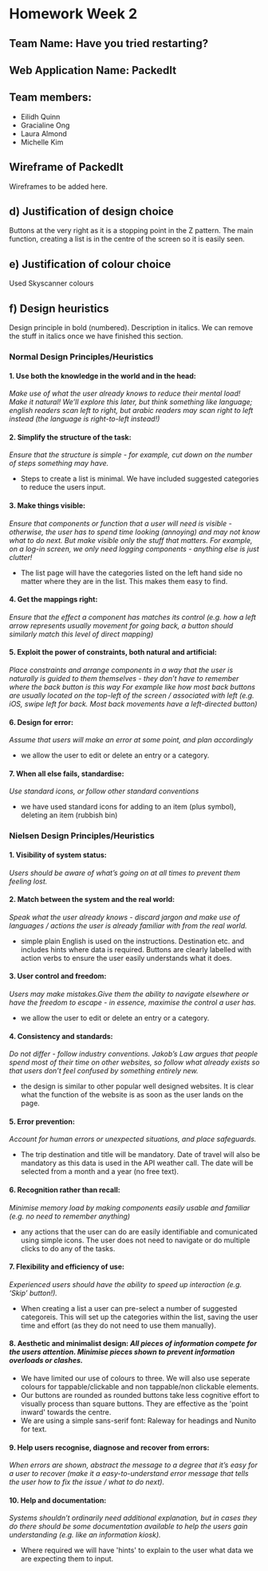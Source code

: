 # Homework Week 2

## Team Name: Have you tried restarting?
## Web Application Name: PackedIt

## Team members:
- Eilidh Quinn
- Gracialine Ong
- Laura Almond
- Michelle Kim

## Wireframe of PackedIt
Wireframes to be added here. 

## d) Justification of design choice
Buttons at the very right as it is a stopping point in the Z pattern. 
The main function, creating a list is in the centre of the screen so it is easily seen.

## e) Justification of colour choice
Used Skyscanner colours 

## f) Design heuristics
Design principle in bold (numbered).  Description in italics.  We can remove the stuff in italics once we have finished this section. 

### Normal Design Principles/Heuristics

#### 1. **Use both the knowledge in the world and in the head:** 
*Make use of what the user already knows to reduce their mental load!
Make it natural! We’ll explore this later, but think something like language; english readers scan left to right, but arabic readers may scan right to left instead (the language is right-to-left instead!)*


#### 2. **Simplify the structure of the task:** 
*Ensure that the structure is simple - for example, cut down on the number of steps something may have.*
 - Steps to create a list is minimal. We have included suggested categories to reduce the users input.

#### 3. **Make things visible:** 
*Ensure that components or function that a user will need is visible - otherwise, the user has to spend time looking (annoying) and may not know what to do next.  But make visible only the stuff that matters. For example, on a log-in screen, we only need logging components - anything else is just clutter!*
 - The list page will have the categories listed on the left hand side no matter where they are in the list.  This makes them easy to find. 

#### 4. **Get the mappings right:** 
*Ensure that the effect a component has matches its control (e.g. how a left arrow represents usually movement for going back, a button should similarly match this level of direct mapping)*

#### 5. **Exploit the power of constraints, both natural and artificial:** 
*Place constraints and arrange components in a way that the user is naturally is guided to them themselves - they don’t have to remember where the back button is this way 
For example like how most back buttons are usually located on the top-left of the screen / associated with left (e.g. iOS, swipe left for back. Most back movements have a left-directed button)*

#### 6. **Design for error:** 
*Assume that users will make an error at some point, and plan accordingly*
- we allow the user to edit or delete an entry or a category.

#### 7. **When all else fails, standardise:** 
*Use standard icons, or follow other standard conventions*
- we have used standard icons for adding to an item (plus symbol), deleting an item (rubbish bin)



### Nielsen Design Principles/Heuristics

#### 1. **Visibility of system status:** 
*Users should be aware of what’s going on at all times to prevent them feeling lost.*

#### 2. **Match between the system and the real world:** 
*Speak what the user already knows - discard jargon and make use of languages / actions the user is already familiar with from the real world.*
- simple plain English is used on the instructions.  Destination etc. and includes hints where data is required.  Buttons are clearly labelled with action verbs to ensure the user easily understands what it does.

#### 3. **User control and freedom:** 
*Users may make mistakes.Give them the ability to navigate elsewhere or have the freedom to escape - in essence, maximise the control a user has.*
- we allow the user to edit or delete an entry or a category.

#### 4. **Consistency and standards:** 
*Do not differ - follow industry conventions. Jakob’s Law argues that people spend most of their time on other websites, so follow what already exists so that users don’t feel confused by something entirely new.*
- the design is similar to other popular well designed websites.  It is clear what the function of the website  is as soon as the user lands on the page.

#### 5. **Error prevention:** 
*Account for human errors or unexpected situations, and place safeguards.*
 - The trip destination and title will be mandatory.  Date of travel will also be mandatory as this data is used in the API weather call.  The date will be selected from a month and a year (no free text).

#### 6. **Recognition rather than recall:** 
*Minimise memory load by making components easily usable and familiar (e.g. no need to remember anything)*
- any actions that the user can do are easily identifiable and comunicated using simple icons.  The user does not need to navigate or do multiple clicks to do any of the tasks.

#### 7. **Flexibility and efficiency of use:** 
*Experienced users should have the ability to speed up interaction (e.g. ‘Skip’ button!).*
- When creating a list a user can pre-select a number of suggested categoreis.  This will set up the categories within the list, saving the user time and effort (as they do not need to use them manually).

#### 8. **Aesthetic and minimalist design:** *All pieces of information compete for the users attention. Minimise pieces shown to prevent information overloads or clashes.*
- We have limited our use of colours to three.  We will also use seperate colours for tappable/clickable and non tappable/non clickable elements.
- Our buttons are rounded as rounded buttons take less cognitive effort to visually process than square buttons.  They are effective as the 'point inward' towards the centre.
- We are using a simple sans-serif font: Raleway for headings and Nunito for text.

#### 9. **Help users recognise, diagnose and recover from errors:** 
*When errors are shown, abstract the message to a degree that it’s easy for a user to recover (make it a easy-to-understand error message that tells the user how to fix the issue / what to do next).*

#### 10. **Help and documentation:** 
*Systems shouldn’t ordinarily need additional explanation, but in cases they do there should be some documentation available to help the users gain understanding (e.g. like an information kiosk).*
- Where required we will have 'hints' to explain to the user what data we are expecting them to input.




